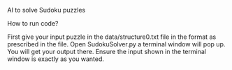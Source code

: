 AI to solve Sudoku puzzles

How to run code?

First give your input puzzle in the data/structure0.txt file in the format as prescribed in the file.
Open SudokuSolver.py a terminal window will pop up. You will get your output there. Ensure the input shown in the terminal window is exactly as you wanted.

